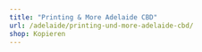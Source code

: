```yaml
---
title: "Printing & More Adelaide CBD"
url: /adelaide/printing-und-more-adelaide-cbd/
shop: Kopieren
---
```

